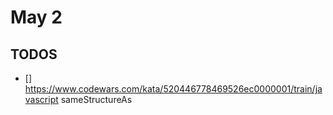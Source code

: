 # May 2

## TODOS

- [] <https://www.codewars.com/kata/520446778469526ec0000001/train/javascript> sameStructureAs

